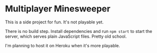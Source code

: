 # Multiplayer Minesweeper

This is a side project for fun. It's not playable yet.

There is no build step. Install dependencies and run `npm start` to start the server, which serves plain JavaScript files. Pretty old school.

I'm planning to host it on Heroku when it's more playable.
